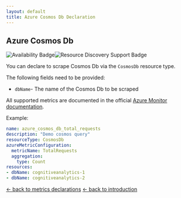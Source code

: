 ```yaml
---
layout: default
title: Azure Cosmos Db Declaration
---
```


## Azure Cosmos Db

![Availability Badge](https://img.shields.io/badge/Available%20Starting-v1.0-green.svg)![Resource Discovery Support Badge](https://img.shields.io/badge/Support%20for%20Resource%20Discovery-Yes-green.svg)

You can declare to scrape Cosmos Db via the `CosmosDb` resource type.

The following fields need to be provided:

- `dbName`- The name of the Cosmos Db to be scraped

All supported metrics are documented in the official [Azure Monitor documentation](https://docs.microsoft.com/en-us/azure/azure-monitor/platform/metrics-supported#microsoftdocumentdbdatabaseaccounts).

Example:

```yaml
name: azure_cosmos_db_total_requests
description: "Demo cosmos query"
resourceType: CosmosDb
azureMetricConfiguration:
  metricName: TotalRequests
  aggregation:
    type: Count
resources:
- dbName: cognitiveanalytics-1
- dbName: cognitiveanalytics-2
```

<!-- markdownlint-disable MD033 -->
[&larr; back to metrics declarations](/configuration/v2.x/metrics)
[&larr; back to introduction](/)
<!-- markdownlint-enable -->
